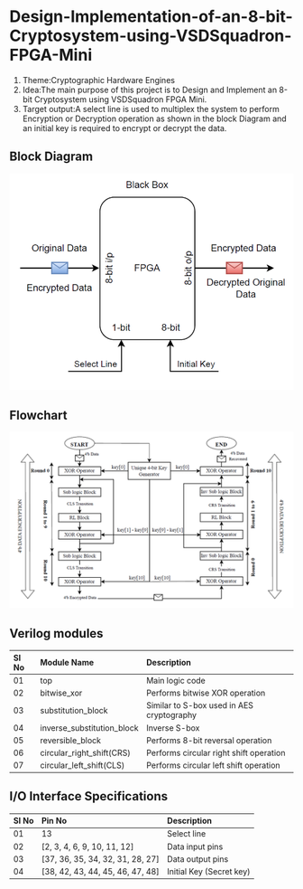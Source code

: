 # Design-Implementation-of-an-8-bit-Cryptosystem-using-VSDSquadron-FPGA-Mini
1. Theme:Cryptographic Hardware Engines
2. Idea:The main purpose of this project is to Design and Implement an 8-bit Cryptosystem using VSDSquadron FPGA Mini.
3. Target output:A select line is used to multiplex the system to perform Encryption or Decryption operation as shown in the block Diagram and an initial key is required to encrypt or decrypt the data.

## Block Diagram
<img src="docs/block_diagram.png" width="600"/>

## Flowchart
<img src="docs/flowchart.png" width="600"/>

## Verilog modules
| Sl No | Module Name               | Description                                           |
|:------|:--------------------------|:------------------------------------------------------|
| 01    | top                       | Main logic code                                       |
| 02    | bitwise_xor               | Performs bitwise XOR operation                        |
| 03    | substitution_block        | Similar to S-box used in AES cryptography             |
| 04    | inverse_substitution_block| Inverse S-box                                         |
| 05    | reversible_block          | Performs 8-bit reversal operation                     |
| 06    | circular_right_shift(CRS) | Performs circular right shift operation               |
| 07    | circular_left_shift(CLS)  | Performs circular left shift operation                |

## I/O Interface Specifications
| Sl No | Pin No                           | Description           |
|:------|:----------------------------------|:----------------------|
| 01    | 13                                | Select line           |
| 02    | [2, 3, 4, 6, 9, 10, 11, 12]       | Data input pins       |
| 03    | [37, 36, 35, 34, 32, 31, 28, 27]  | Data output pins      |
| 04    | [38, 42, 43, 44, 45, 46, 47, 48]  | Initial Key (Secret key)|
